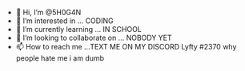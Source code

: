 - 👋 Hi, I’m @5H0G4N
- 👀 I’m interested in ... CODING
- 🌱 I’m currently learning ... IN SCHOOL 
- 💞️ I’m looking to collaborate on ... NOBODY YET
- 📫 How to reach me ...TEXT ME ON MY DISCORD Lyfty #2370
why people hate me i am dumb 
<!---
5H0G4N/5H0G4N is a ✨ special ✨ repository because its `README.md` (this file) appears on your GitHub profile.
You can click the Preview link to take a look at your changes.
--->
